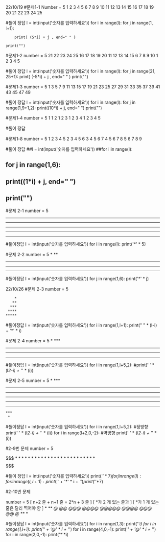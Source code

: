 22/10/19
#문제1-1
Number = 5
1 2 3 4 5
6 7 8 9 10
11 12 13 14 15
16 17 18 19 20
21 22 23 24 25

#풀이 정답
l = int(input('숫자를 입력하세요'))
for i in range(l):
    for j in range(1, l+1):

        print( (5*i) + j , end=" " )

    print("")


#문제1-2
 number = 5
 21 22 23 24 25
 16 17 18 19 20
 11 12 13 14 15
 6 7 8 9 10
 1 2 3 4 5
 
 #풀이 정답
l = int(input('숫자를 입력하세요'))
for i in range(l):
    for j in range(21, 25+1):
        print( (-5*i) + j , end=" " )
    print("")

#문제1-3
 number = 5
 1 3 5 7 9
 11 13 15 17 19
 21 23 25 27 29
 31 33 35 37 39
 41 43 45 47 49 

 #풀이 정답
l = int(input('숫자를 입력하세요'))
for i in range(l):
    for j in range(1,9+1,2):
        print((10*i) + j, end=" ")
    print("")

#문제1-4
 number = 5
 1
 1 2
 1 2 3
 1 2 3 4
 1 2 3 4 5
 
 #풀이 정답
 
 
 
 
 
 
 #문제1-8
 number = 5
 1 2 3 4 5
 2 3 4 5 6
 3 4 5 6 7
 4 5 6 7 8
 5 6 7 8 9 
 
 
 
 #풀이 정답
##l = int(input('숫자를 입력하세요'))
##for i in range(l):
##    for j in range(1,6):
##        print((1*i) + j, end=" ")
##    print("")




#문제 2-1
 number = 5
 *****
 *****
 *****
 *****
 ***** 
 
 #풀이정답
l = int(input('숫자를 입력하세요'))
for i in range(l):
    print('*' * 5)


#문제 2-2
number = 5
 *
 **
 ***
 ****
 *****
 
 #풀이정답
l = int(input('숫자를 입력하세요'))
for j in range(1,6):
    print('*' * j)


22/10/26
#문제 2-3
number = 5

        *
       **
      ***
     ****
    *****

#풀이정답
l = int(input('숫자를 입력하세요'))
for i in range(1,l+1):
    print("  " * (l-i) + '*' * i)
 

#문제 2-4
 number = 5
     *
    ***
   *****
  *******
 *********
 
#풀이정답
l = int(input('숫자를 입력하세요'))
for i in range(1,l+5,2):
    #print(' ' * (l*2-i) + '*' * (i))


#문제 2-5
number = 5
     *
    ***
   *****
  *******
 *********
  *******
   *****
    ***
     *
     
#풀이정답
l = int(input('숫자를 입력하세요'))
for i in range(1,l+5,2): #정방향
    print(' ' * (l*2-i) + '*' * (i))
for i in range(l+2,0,-2): #역방향
    print(' ' * (l*2-i) + '*' * (i))
     
     
     
#2-9번 문제
 number = 5

 $$$$$$$
 $*****$
 $*****$
 $*****$
 $*****$
 $*****$
 $$$$$$$

#풀이 정답
l = int(input('숫자를 입력하세요'))
print('$'*7)
for j in range(l):
    for i in range(l,l+1):
        print('$' + '*' * i + '$')
print('$'*7)








#2-10번 문제

number = 5
 [ n+2 줄 + n+1 줄 = 2*n + 3 줄 ]
 [ *가 2 개 있는 줄과 ]
 [ *가 1 개 있는 줄은 달리 찍어야 함 ]
 *
 **
 *@*
 *@@*
 *@@@*
 *@@@@*
 *@@@@@*
 *@@@@*
 *@@@*
 *@@*
 *@*
 **
 * 



#풀이정답
l = int(input('숫자를 입력하세요'))
for i in range(1,3):
    print('*'*i)
for i in range(1,l+1):
    print('*' + '@' * i + '*')
for i in range(4,0,-1):
    print('*' + '@' * i + '*')
for i in range(2,0,-1):
    print('*'*i)
